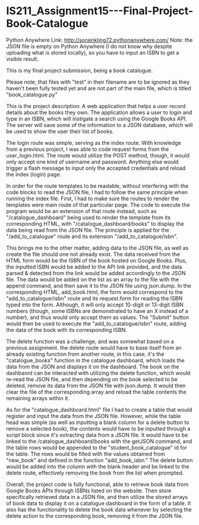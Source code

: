 # IS211_Assignment15---Final-Project-Book-Catalogue

Python Anywhere Link: http://sorainkling72.pythonanywhere.com/
Note: the JSON file is empty on Python Anywhere (I do not know why despite uploading what is stored locally), so you have to input an ISBN to get a visible result.

This is my final project submission, being a book catalogue.

Please note, that files with "test" in their filename are to be ignored as they haven't been fully tested yet and are not part of the main file, which is titled "book_catalogue.py"

This is the project description: A web application that helps a user record details about the books they own. The application allows a user to login and type in an ISBN, which will instigate a search using the Google Books API. The server will save some of the information to a JSON database, which will be used to show the user their list of books.

The login route was simple, serving as the index route. With knowledge from a previous project, I was able to code request forms from the user_login.html. The route would utilize the POST method, though, it would only accept one kind of username and password. Anything else would trigger a flash message to input only the accepted credentials and reload the index (login) page.

In order for the route templates to be readable, without interfering with the code blocks to read the JSON file, I had to follow the same principle when running the index file. First, I had to make sure the routes to render the templates were main route of that particular page. The code to execute the program would be an extension of that route instead, such as "/catalogue_dashboard" being used to render the template from its corresponding HTML, with "/catalogue_dashboard/books" to display the data being read from the JSON file. The principle is applied for the "/add_to_catalogue" route and its extension "/add_to_catalogue/isbn".

This brings me to the other matter, adding data to the JSON file, as well as create the file should one not already exist. The data received from the HTML form would be the ISBN of the book hosted on Google Books. Plus, the inputted ISBN would be added to the API link provided, and the data parsed & detected from the link would be added accordingly to the JSON file. The data would be added on the list as an array to the file with the append command, and then save it to the JSON file using json.dump. In the corresponding HTML, add_book.html, the form would correspond to the "add_to_catalogue/isbn" route and its request.form for reading the ISBN typed into the form. Although, it will only accept 10-digit or 13-digit ISBN numbers (though, some ISBNs are demonstrated to have an X instead of a number), and thus would only accept them as values. The "Submit" button would then be used to execute the "add_to_catalogue/isbn" route, adding the data of the book with its corresponding ISBN.

The delete function was a challenge, and was somewhat based on a previous assignment. the delete route would have to base itself from an already existing function from another route, in this case, it's the "catalogue_books" function in the catalogue dashboard, which loads the data from the JSON and displays it on the dashboard. The book on the dashbaord can be interacted with utilizing the delete function, which would re-read the JSON file, and then depending on the book selected to be deleted, remove its data from the JSON file with json.dump. It would then clear the file of the corresponding array and reload the table contents the remaining arrays within it.

As for the "catalogue_dashboard.html" file I had to create a table that would register and input the data from the JSON file. However, while the table head was simple (as well as inputting a blank column for a delete button to remove a selected book), the contents would have to be inputted through a script block since it's extracting data from a JSON file. It would have to be linked to the /catalogue_dashboard/books with the getJSON command, and the table rows would be appended to the "student_book_catalogue" id for the table. The rows would be filled with the values obtained from "new_book" and defined in the function "add_book_isbn." The delete button would be added into the column with the blank header and be linked to the delete route, effectively removing the book from the list when prompted.

Overall, the project code is fully functional, able to retrieve book data from Google Books APIs through ISBNs listed on the website. Then store specifically retrieved data in a JSON file, and then utilize the stored arrays of book data to display it on a catalogue dashboard in the form of a table. It also has the functionality to delete the book data whenever by selecting the delete action to the corresponding book, removing it from the JSON file.

